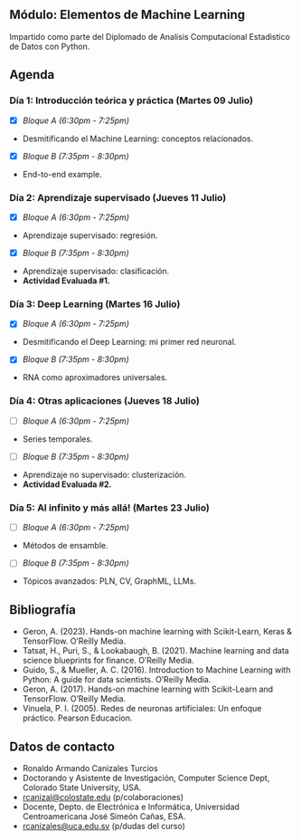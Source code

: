 ## Módulo: Elementos de Machine Learning
Impartido como parte del Diplomado de Analisis Computacional Estadistico de Datos con Python.

## Agenda
### Día 1: Introducción teórica y práctica (Martes 09 Julio)
- [x] *Bloque A (6:30pm - 7:25pm)*
- Desmitificando el Machine Learning: conceptos relacionados.
- [x] *Bloque B (7:35pm - 8:30pm)*
- End-to-end example.
### Día 2: Aprendizaje supervisado (Jueves 11 Julio)
- [x] *Bloque A (6:30pm - 7:25pm)*
- Aprendizaje supervisado: regresión.
- [x] *Bloque B (7:35pm - 8:30pm)*
- Aprendizaje supervisado: clasificación.
- **Actividad Evaluada #1.**
### Día 3: Deep Learning (Martes 16 Julio)
- [x] *Bloque A (6:30pm - 7:25pm)*
- Desmitificando el Deep Learning: mi primer red neuronal.
- [x] *Bloque B (7:35pm - 8:30pm)*
- RNA como aproximadores universales.
### Día 4: Otras aplicaciones (Jueves 18 Julio)
- [ ] *Bloque A (6:30pm - 7:25pm)*
- Series temporales.
- [ ] *Bloque B (7:35pm - 8:30pm)*
- Aprendizaje no supervisado: clusterización.
- **Actividad Evaluada #2.**
### Día 5: Al infinito y más allá! (Martes 23 Julio)
- [ ] *Bloque A (6:30pm - 7:25pm)*
- Métodos de ensamble.
- [ ] *Bloque B (7:35pm - 8:30pm)*
- Tópicos avanzados: PLN, CV, GraphML, LLMs.

## Bibliografía
- Geron, A. (2023). Hands-on machine learning with Scikit-Learn, Keras & TensorFlow. O’Reilly Media.
- Tatsat, H., Puri, S., & Lookabaugh, B. (2021). Machine learning and data science blueprints for finance. O’Reilly Media.
- Guido, S., & Mueller, A. C. (2016). Introduction to Machine Learning with Python: A guide for data scientists. O’Reilly Media.
- Geron, A. (2017). Hands-on machine learning with Scikit-Learn and TensorFlow. O’Reilly Media.
- Vinuela, P. I. (2005). Redes de neuronas artificiales: Un enfoque práctico. Pearson Educacion.

## Datos de contacto
- Ronaldo Armando Canizales Turcios
- Doctorando y Asistente de Investigación, Computer Science Dept, Colorado State University, USA.
- rcanizal@colostate.edu (p/colaboraciones)
- Docente, Depto. de Electrónica e Informática, Universidad Centroamericana José Simeón Cañas, ESA.
- rcanizales@uca.edu.sv (p/dudas del curso)
